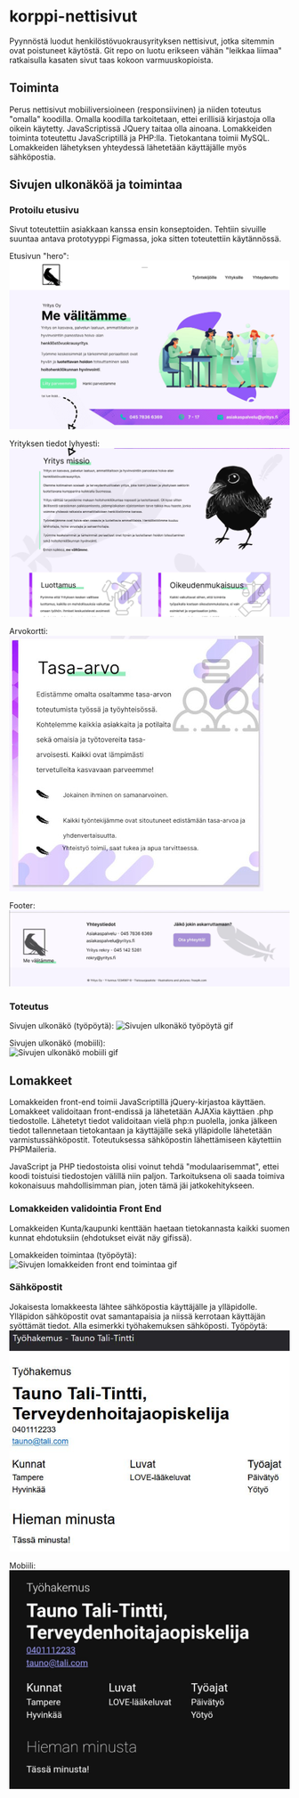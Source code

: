 # korppi-nettisivut
Pyynnöstä luodut henkilöstövuokrausyrityksen nettisivut, jotka sitemmin ovat poistuneet käytöstä.
Git repo on luotu erikseen vähän "leikkaa liimaa" ratkaisulla kasaten sivut taas kokoon varmuuskopioista.
## Toiminta
Perus nettisivut mobiiliversioineen (responsiivinen) ja niiden toteutus "omalla" koodilla. Omalla koodilla tarkoitetaan, ettei erillisiä kirjastoja olla oikein käytetty. JavaScriptissä JQuery taitaa olla ainoana.
Lomakkeiden toiminta toteutettu JavaScriptillä ja PHP:lla. Tietokantana toimii MySQL.
Lomakkeiden lähetyksen yhteydessä lähetetään käyttäjälle myös sähköpostia.
## Sivujen ulkonäköä ja toimintaa
### Protoilu etusivu
Sivut toteutettiin asiakkaan kanssa ensin konseptoiden.
Tehtiin sivuille suuntaa antava prototyyppi Figmassa, joka sitten toteutettiin käytännössä.

Etusivun "hero":
![Sivujen etusivua kuva 1 Figmasta](https://raw.githubusercontent.com/Nyyri/korppi-nettisivut/main/readme/figma/figma_etusivu_1.JPG)

Yrityksen tiedot lyhyesti:
![Sivujen etusivua kuva 2 Figmasta](https://raw.githubusercontent.com/Nyyri/korppi-nettisivut/main/readme/figma/figma_etusivu_2.JPG)

Arvokortti:<br/>
![Sivujen etusivua kuva 3 Figmasta](https://raw.githubusercontent.com/Nyyri/korppi-nettisivut/main/readme/figma/figma_etusivu_3.JPG)

Footer:
![Sivujen etusivua kuva 4 Figmasta](https://raw.githubusercontent.com/Nyyri/korppi-nettisivut/main/readme/figma/figma_etusivu_4.JPG)

### Toteutus
Sivujen ulkonäkö (työpöytä):
![Sivujen ulkonäkö työpöytä gif](https://raw.githubusercontent.com/Nyyri/korppi-nettisivut/main/readme/gifs/sivut.gif)

Sivujen ulkonäkö (mobiili):<br/>
![Sivujen ulkonäkö mobiili gif](https://raw.githubusercontent.com/Nyyri/korppi-nettisivut/main/readme/gifs/sivut_mobiili.gif)
## Lomakkeet
Lomakkeiden front-end toimii JavaScriptillä jQuery-kirjastoa käyttäen. Lomakkeet validoitaan front-endissä ja lähetetään AJAXia käyttäen .php tiedostolle. Lähetetyt tiedot validoitaan vielä php:n puolella, jonka jälkeen tiedot tallennetaan tietokantaan ja käyttäjälle sekä ylläpidolle lähetetään varmistussähköpostit. Toteutuksessa sähköpostin lähettämiseen käytettiin PHPMaileria.

JavaScript ja PHP tiedostoista olisi voinut tehdä "modulaarisemmat", ettei koodi toistuisi tiedostojen välillä niin paljon. Tarkoituksena oli saada toimiva kokonaisuus mahdollisimman pian, joten tämä jäi jatkokehitykseen.

### Lomakkeiden validointia Front End
Lomakkeiden Kunta/kaupunki kenttään haetaan tietokannasta kaikki suomen kunnat ehdotuksiin (ehdotukset eivät näy gifissä).

Lomakkeiden toimintaa (työpöytä):<br/>
![Sivujen lomakkeiden front end toimintaa gif](https://raw.githubusercontent.com/Nyyri/korppi-nettisivut/main/readme/gifs/lomake.gif)
### Sähköpostit
Jokaisesta lomakkeesta lähtee sähköpostia käyttäjälle ja ylläpidolle. Ylläpidon sähköpostit ovat samantapaisia ja niissä kerrotaan käyttäjän syöttämät tiedot. Alla esimerkki työhakemuksen sähköposti.
Työpöytä:<br/>
![Ylläpidon sähköpostin ulkonäkö työpöytä](https://raw.githubusercontent.com/Nyyri/korppi-nettisivut/main/readme/pics/sposti.JPG)

Mobiili:<br/>
![Ylläpidon sähköpostin ulkonäkö työpöytä](https://raw.githubusercontent.com/Nyyri/korppi-nettisivut/main/readme/pics/sposti_mobiili.jpg)

